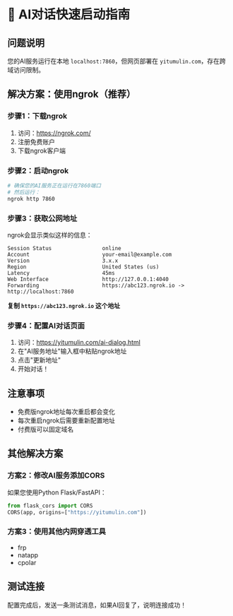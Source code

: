 # 🚀 AI对话快速启动指南

## 问题说明
您的AI服务运行在本地 `localhost:7860`，但网页部署在 `yitumulin.com`，存在跨域访问限制。

## 解决方案：使用ngrok（推荐）

### 步骤1：下载ngrok
1. 访问：https://ngrok.com/
2. 注册免费账户
3. 下载ngrok客户端

### 步骤2：启动ngrok
```bash
# 确保您的AI服务正在运行在7860端口
# 然后运行：
ngrok http 7860
```

### 步骤3：获取公网地址
ngrok会显示类似这样的信息：
```
Session Status                online
Account                       your-email@example.com
Version                       3.x.x
Region                        United States (us)
Latency                       45ms
Web Interface                 http://127.0.0.1:4040
Forwarding                    https://abc123.ngrok.io -> http://localhost:7860
```

**复制 `https://abc123.ngrok.io` 这个地址**

### 步骤4：配置AI对话页面
1. 访问：https://yitumulin.com/ai-dialog.html
2. 在"AI服务地址"输入框中粘贴ngrok地址
3. 点击"更新地址"
4. 开始对话！

## 注意事项
- 免费版ngrok地址每次重启都会变化
- 每次重启ngrok后需要重新配置地址
- 付费版可以固定域名

## 其他解决方案

### 方案2：修改AI服务添加CORS
如果您使用Python Flask/FastAPI：
```python
from flask_cors import CORS
CORS(app, origins=["https://yitumulin.com"])
```

### 方案3：使用其他内网穿透工具
- frp
- natapp
- cpolar

## 测试连接
配置完成后，发送一条测试消息，如果AI回复了，说明连接成功！

